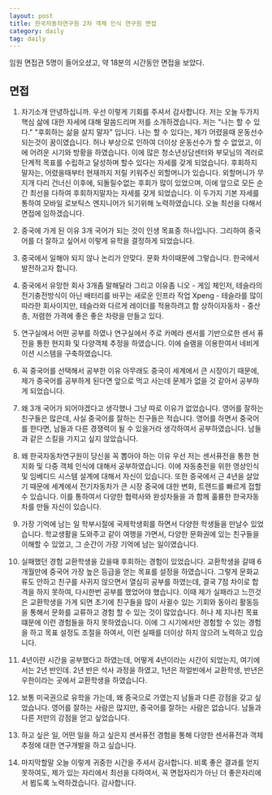 ```yaml
---
layout: post
title: 한국자동차연구원 2차 객체 인식 연구원 면접
category: daily
tag: daily
---
```


임원 면접관 5명이 들어오셨고, 약 18분의 시간동안 면접을 보았다.

## 면접

1. 자기소개
안녕하십니까. 우선 이렇게 기회를 주셔서 감사합니다. 저는 오늘 두가지 핵심 삶에 대한 자세에 대해 말씀드리며 저를 소개하겠습니다. 저는 "나는 할 수 있다." "후회하는 삶을 살지 말자" 입니다. 나는 할 수 있다는, 제가 어렸을때 운동선수 되는것이 꿈이였습니다. 허나 부상으로 인하여 더이상 운동선수가 할 수 없었고, 이에 어려운 시기와 방황을 하였습니다. 이에 많은 청소년상담센터와 부모님의 격러로 단계적 목표를 수립하고 달성하며 할수 있다는 자세를 갖게 되었습니다. 후회하지 말자는, 어렸을때부터 현재까지 저릴 키워주신 외할머니가 있습니다. 외할머니가 무지개 다리 건너신 이후에, 되돌릴수없는 후회가 많이 있었으며, 이에 앞으로 모든 순간 최선을 다하여 후회하지말자는 자세를 갖게 되었습니다. 이 두가지 기본 자세를 통하여 모바일 로보틱스 엔지니어가 되기위해 노력하였습니다. 오늘 최선을 다해서 면접에 임하겠습니다.

2. 중국에 가게 된 이유
3개 국어가 되는 것이 인생 목표중 하나입니다. 그리하여 중국어를 더 잘하고 싶어서 이렇게 유학을 결정하게 되었습니다.

3. 중국에서 일해야 되지 않나 논리가 안맞다.
문화 차이때문에 그렇습니다. 한국에서 발전하고자 합니다.

4. 중국에서 유망한 회사 3개좀 말해달라 그리고 이유좀
니오 - 게임 체인저, 테슬라의 전기충전방식이 아닌 배터리를 바꾸는 새로운 인프라 작업
Xpeng - 테슬라를 많이 따라한 회사이지만, 테슬라와 다르게 레이더를 적용하려고 함
상하이자동차 - 중산층, 저렴한 가격에 좋은 좋은 차량을 만들고 있다.

5. 연구실에서 어떤 공부를 하였나
연구실에서 주로 카메라 센서를 기반으로한 센서 퓨전을 통한 현지화 및 다양객체 추정을 하였습니다. 이에 슬램을 이용한여서 네비게이션 시스템을 구축하였습니다.

6. 꼭 중국어를 선택해서 공부한 이유
아무래도 중국이 세계에서 큰 시장이기 때문에, 제가 중국어를 공부하게 된다면 앞으로 먹고 사는데 문제가 없을 것 같아서 공부하게 되었습니다.

7. 왜 3개 국어가 되어야겠다고 생각했나
그냥 따로 이유가 없었습니다. 영어를 잘하는 친구들은 많은데, 사실 중국어를 잘하는 친구들은 적습니다. 영어를 하면서 중국어를 한다면, 남들과 다른 경쟁력이 될 수 있을거라 생각하여서 공부하였습니다. 남들과 같은 스킬을 가지고 싶지 않았습니다.

8. 왜 한국자동차연구원이 당신을 꼭 뽑아야 하는 이유
우선 저는 센서퓨전을 통한 현지화 및 다중 객체 인식에 대해서 공부하였습니다. 이에 자동충전을 위한 영상인식 및 임베디드 시스템 설계에 대해서 자신이 있습니다. 또한 중국에서 근 4년을 살았기 때문에 세계에서 전기자동차가 큰 시장 중국에 대한 변화, 트렌드를 빠르게 접할 수 있습니다. 이를 통하여서 다양한 협력사와 완성차들을 과 함께 훌륭한 한국자동차를 만들 자신이 있습니다.

9. 가장 기억에 남는 일
학부시절에 국제학생회를 하면서 다양한 학생들을 만날수 있었습니다. 학교생활을 도와주고 같이 여행을 가면서, 다양한 문화권에 있는 친구들을 이해할 수 있었고, 그 순간이 가장 기억에 남는 일이였습니다.

10. 실패했던 경험
교환학생을 갔을때 후회하는 경험이 있었습니다. 교환학생을 갈때 6개월만에 중국어 가장 높은 등급을 얻는 목표를 설정을 하였습니다. 그렇게 문화교류도 안하고 친구를 사귀지 않으면서 열심히 공부를 하였는데, 결국 7점 차이로 합격을 하지 못하여, 다시한번 공부를 했었어야 했습니다. 이때 제가 실패라고 느낀것은 교환학생을 가게 되면 초기에 친구들을 많이 사귈수 있는 기회와 동아리 활동등을 통해서 문화를 교류하고 경험 할 수 있는 것이 많았습니다. 허나 제 지나친 목표떄문에 이런 경험들을 하지 못하였습니다. 이에 그 시기에서만 경험할 수 있는 경험을 하고 목표 설정도 조절을 하여서, 이런 실패를 더이상 하지 않으려 노력하고 있습니다.

11. 4년이란 시간을 공부했다고 하였는데, 어떻게 4년이라는 시간이 되었는지, 여기에서는 2년 반인데.
2년 반은 석사 과정을 하였고, 1년은 하얼빈에서 교환학생, 반년은 우한이라는 곳에서 교환학생을 하였습니다.

12. 보통 미국권으로 유학을 가는데, 왜 중국으로 가였는지
남들과 다른 강점을 갖고 싶었습니다. 영어를 잘하는 사람은 많지만, 중국어를 잘하는 사람은 없습니다. 남들과 다른 저만의 강점을 얻고 싶었습니다.

13. 하고 싶은 일, 어떤 일을 하고 싶은지
센서퓨전 경험을 통해 다양한 센서퓨전과 객체추정에 대한 연구개발을 하고 싶습니다.

14. 마지막할말
오늘 이렇게 귀중한 시간을 주셔서 감사합니다. 비록 좋은 결과를 얻지 못하여도, 제가 있는 자리에서 최선을 다하여서, 꼭 면접자리가 아닌 더 좋은자리에서 뵙도록 노력하겠습니다. 감사합니다.
